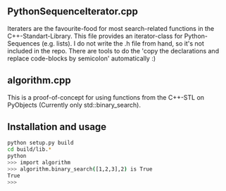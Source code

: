 PythonSequenceIterator.cpp
--------------------------

Iteraters are the favourite-food for most search-related functions in the
C++-Standart-Library. This file provides an iterator-class for Python-Sequences
(e.g. lists). I do not write the .h file from hand, so it's not included in
the repo. There are tools to do the 'copy the declarations and replace
code-blocks by semicolon' automatically :)

algorithm.cpp
-------------

This is a proof-of-concept for using functions from the C++-STL on PyObjects
(Currently only std::binary_search).

Installation and usage
----------------------
```bash
python setup.py build
cd build/lib.*
python
>>> import algorithm
>>> algorithm.binary_search([1,2,3],2) is True
True
>>>
```
